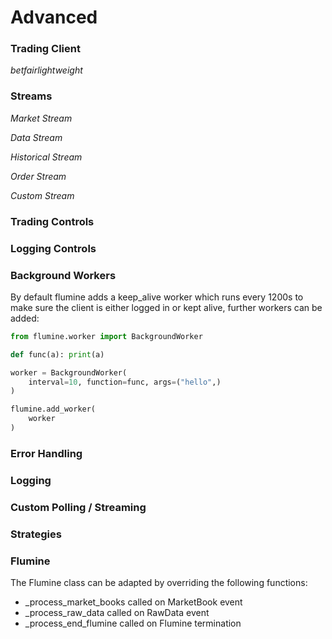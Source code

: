 # Advanced


### Trading Client

_betfairlightweight_


### Streams

_Market Stream_

_Data Stream_

_Historical Stream_

_Order Stream_

_Custom Stream_

### Trading Controls

### Logging Controls

### Background Workers

By default flumine adds a keep_alive worker which runs every 1200s to make sure the client is either logged in or kept alive, further workers can be added:

```python
from flumine.worker import BackgroundWorker

def func(a): print(a)

worker = BackgroundWorker(
    interval=10, function=func, args=("hello",)
)

flumine.add_worker(
    worker
)
```

### Error Handling

### Logging

### Custom Polling / Streaming

### Strategies


### Flumine

The Flumine class can be adapted by overriding the following functions:


- _process_market_books called on MarketBook event
- _process_raw_data called on RawData event
- _process_end_flumine called on Flumine termination
